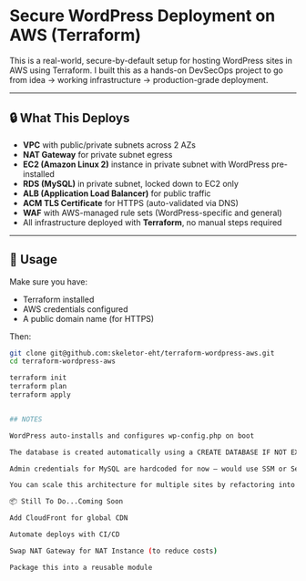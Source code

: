 # Secure WordPress Deployment on AWS (Terraform)

This is a real-world, secure-by-default setup for hosting WordPress sites in AWS using Terraform. I built this as a hands-on DevSecOps project to go from idea → working infrastructure → production-grade deployment.

---

## 🔒 What This Deploys

- **VPC** with public/private subnets across 2 AZs
- **NAT Gateway** for private subnet egress
- **EC2 (Amazon Linux 2)** instance in private subnet with WordPress pre-installed
- **RDS (MySQL)** in private subnet, locked down to EC2 only
- **ALB (Application Load Balancer)** for public traffic
- **ACM TLS Certificate** for HTTPS (auto-validated via DNS)
- **WAF** with AWS-managed rule sets (WordPress-specific and general)
- All infrastructure deployed with **Terraform**, no manual steps required

---

## 🚀 Usage

Make sure you have:
- Terraform installed
- AWS credentials configured
- A public domain name (for HTTPS)

Then:

```bash
git clone git@github.com:skeletor-eht/terraform-wordpress-aws.git
cd terraform-wordpress-aws

terraform init
terraform plan
terraform apply


## NOTES

WordPress auto-installs and configures wp-config.php on boot

The database is created automatically using a CREATE DATABASE IF NOT EXISTS line in user data

Admin credentials for MySQL are hardcoded for now — would use SSM or Secrets Manager in production

You can scale this architecture for multiple sites by refactoring into modules

📦 Still To Do...Coming Soon 

Add CloudFront for global CDN

Automate deploys with CI/CD

Swap NAT Gateway for NAT Instance (to reduce costs)

Package this into a reusable module


